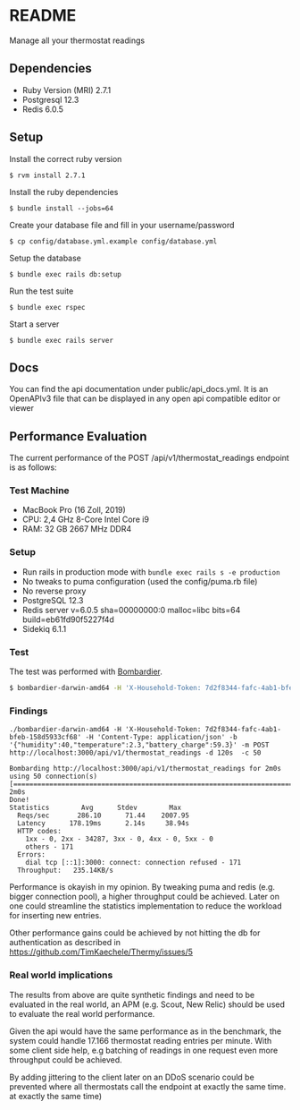 # README

Manage all your thermostat readings

## Dependencies

- Ruby Version (MRI) 2.7.1
- Postgresql 12.3
- Redis 6.0.5

## Setup

Install the correct ruby version

```shell
$ rvm install 2.7.1
```

Install the ruby dependencies

```shell
$ bundle install --jobs=64
```

Create your database file and fill in your username/password

```shell
$ cp config/database.yml.example config/database.yml
```

Setup the database

```shell
$ bundle exec rails db:setup
```

Run the test suite

```shell
$ bundle exec rspec
```

Start a server

```shell
$ bundle exec rails server
```

## Docs

You can find the api documentation under public/api_docs.yml.
It is an OpenAPIv3 file that can be displayed in any open api compatible editor or viewer

## Performance Evaluation

The current performance of the POST /api/v1/thermostat_readings endpoint is as follows:

### Test Machine

- MacBook Pro (16 Zoll, 2019)
- CPU: 2,4 GHz 8-Core Intel Core i9
- RAM: 32 GB 2667 MHz DDR4

### Setup

- Run rails in production mode with `bundle exec rails s -e production`
- No tweaks to puma configuration (used the config/puma.rb file)
- No reverse proxy
- PostgreSQL 12.3
- Redis server v=6.0.5 sha=00000000:0 malloc=libc bits=64 build=eb61fd90f5227f4d
- Sidekiq 6.1.1

### Test

The test was performed with [Bombardier](https://github.com/codesenberg/bombardier).

```sh
$ bombardier-darwin-amd64 -H 'X-Household-Token: 7d2f8344-fafc-4ab1-bfeb-158d5933cf68' -H 'Content-Type: application/json' -b '{"humidity":40,"temperature":2.3,"battery_charge":59.3}' -m POST http://localhost:3000/api/v1/thermostat_readings -d 120s  -c 50
```

### Findings

```
./bombardier-darwin-amd64 -H 'X-Household-Token: 7d2f8344-fafc-4ab1-bfeb-158d5933cf68' -H 'Content-Type: application/json' -b '{"humidity":40,"temperature":2.3,"battery_charge":59.3}' -m POST http://localhost:3000/api/v1/thermostat_readings -d 120s  -c 50

Bombarding http://localhost:3000/api/v1/thermostat_readings for 2m0s using 50 connection(s)
[=========================================================================] 2m0s
Done!
Statistics        Avg      Stdev        Max
  Reqs/sec       286.10      71.44    2007.95
  Latency      178.19ms      2.14s     38.94s
  HTTP codes:
    1xx - 0, 2xx - 34287, 3xx - 0, 4xx - 0, 5xx - 0
    others - 171
  Errors:
    dial tcp [::1]:3000: connect: connection refused - 171
  Throughput:   235.14KB/s
```

Performance is okayish in my opinion. By tweaking puma and redis (e.g. bigger connection pool),
a higher throughput could be achieved. Later on one could streamline the statistics implementation
to reduce the workload for inserting new entries.

Other performance gains could be achieved by not hitting the db for authentication as described in
https://github.com/TimKaechele/Thermy/issues/5

### Real world implications

The results from above are quite synthetic findings and need to be evaluated
in the real world, an APM (e.g. Scout, New Relic) should be used to evaluate
the real world performance.

Given the api would have the same performance as in the benchmark, the system could
handle 17.166 thermostat reading entries per minute. With some client side help, e.g
batching of readings in one request even more throughput could be achieved.

By adding jittering to the client later on an DDoS scenario could be prevented
where all thermostats call the endpoint at exactly the same time.
at exactly the same time)
